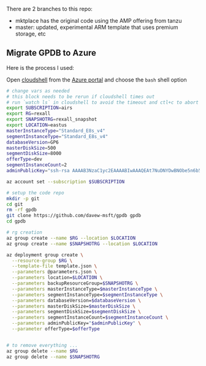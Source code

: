 There are 2 branches to this repo:

* mktplace has the original code using the AMP offering from tanzu
* master:  updated, experimental ARM template that uses premium storage, etc

## Migrate GPDB to Azure

Here is the process I used:

Open [cloudshell](shell.azure.com) from the [Azure portal](portal.azure.com) and choose the `bash` shell option

```bash
# change vars as needed
# this block needs to be rerun if cloudshell times out
# run `watch ls` in cloudshell to avoid the timeout and ctl+c to abort it
export SUBSCRIPTION=airs
export RG=rexall
export SNAPSHOTRG=rexall_snapshot
export LOCATION=eastus
masterInstanceType="Standard_E8s_v4"
segmentInstanceType="Standard_E8s_v4"
databaseVersion=GP6
masterDiskSize=500
segmentDiskSize=8000
offerType=dev
segmentInstanceCount=2
adminPublicKey="ssh-rsa AAAAB3NzaC1yc2EAAAABIwAAAQEAt7NuDNYDwBNObe5n6b5PRxy3/eQzqQVvBUZ0hDcYPbdaxxw+e6Yc5pmEXsl6lkCGX2GBCEMC2FX7jB4mfjq9sLrT9t83gTBZ71zZY6xLalI6G2jEAprCB9wDFRHSoO9LNZU9VYhkYPY+0mv1CTPmY5HdenWdJ6wvCBU5R3iGju0Fz7FGtqD4JKfoY/Z9OsObLq2xG/5+Tgw72e+evJSIAG6j3ix+AgO2aoqMI0npUiPDg16lbMglwTbv79wg/cRnf/D5SLJMVjaB6jGH4s2iXnI1lWOgcoaYB6D95zLS5VNYDnqtYVhysXa+AX3YM/ITTSgyEvAteWkJM7088rTM5Q== DWentzel@RAD-1DWENTZE-LT\n"

az account set --subscription $SUBSCRIPTION

# setup the code repo
mkdir -p git
cd git
rm -rf gpdb
git clone https://github.com/davew-msft/gpdb gpdb
cd gpdb

# rg creation
az group create --name $RG --location $LOCATION
az group create --name $SNAPSHOTRG --location $LOCATION

az deployment group create \
  --resource-group $RG \
  --template-file template.json \
  --parameters @parameters.json \
  --parameters location=$LOCATION \
  --parameters backupResourceGroup=$SNAPSHOTRG \
  --parameters masterInstanceType=$masterInstanceType \
  --parameters segmentInstanceType=$segmentInstanceType \
  --parameters databaseVersion=$databaseVersion \
  --parameters masterDiskSize=$masterDiskSize \
  --parameters segmentDiskSize=$segmentDiskSize \
  --parameters segmentInstanceCount=$segmentInstanceCount \
  --parameters adminPublicKey="$adminPublicKey" \
  --parameter offerType=$offerType


# to remove everything ...
az group delete --name $RG
az group delete --name $SNAPSHOTRG
```
